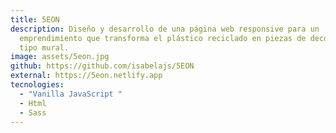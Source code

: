 ```yaml
---
title: 5EON
description: Diseño y desarrollo de una página web responsive para un
  emprendimiento que transforma el plástico reciclado en piezas de decoración de
  tipo mural.
image: assets/5eon.jpg
github: https://github.com/isabelajs/5EON
external: https://5eon.netlify.app
tecnologies:
  - "Vanilla JavaScript "
  - Html
  - Sass
---
```

